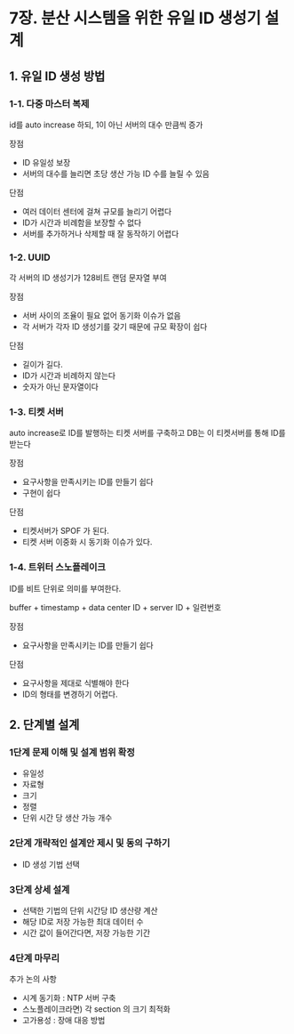 # 7장. 분산 시스템을 위한 유일 ID 생성기 설계

## 1. 유일 ID 생성 방법

### 1-1. 다중 마스터 복제

id를 auto increase 하되, 1이 아닌 서버의 대수 만큼씩 증가

장점

- ID 유일성 보장
- 서버의 대수를 늘리면 초당 생산 가능 ID 수를 늘릴 수 있음

단점

- 여러 데이터 센터에 걸쳐 규모를 늘리기 어렵다
- ID가 시간과 비례함을 보장할 수 없다
- 서버를 추가하거나 삭제할 때 잘 동작하기 어렵다

### 1-2. UUID

각 서버의 ID 생성기가 128비트 랜덤 문자열 부여

장점

- 서버 사이의 조율이 필요 없어 동기화 이슈가 없음
- 각 서버가 각자 ID 생성기를 갖기 때문에 규모 확장이 쉽다

단점

- 길이가 길다.
- ID가 시간과 비례하지 않는다
- 숫자가 아닌 문자열이다

### 1-3. 티켓 서버

auto increase로 ID를 발행하는 티켓 서버를 구축하고 DB는 이 티켓서버를 통해 ID를 받는다

장점

- 요구사항을 만족시키는 ID를 만들기 쉽다
- 구현이 쉽다

단점

- 티켓서버가 SPOF 가 된다.
- 티켓 서버 이중화 시 동기화 이슈가 있다.

### 1-4. 트위터 스노플레이크

ID를 비트 단위로 의미를 부여한다.

buffer + timestamp + data center ID + server ID + 일련번호

장점

- 요구사항을 만족시키는 ID를 만들기 쉽다

단점

- 요구사항을 제대로 식별해야 한다
- ID의 형태를 변경하기 어렵다.

## 2. 단계별 설계

### 1단계 문제 이해 및 설계 범위 확정

- 유일성
- 자료형
- 크기
- 정렬
- 단위 시간 당 생산 가능 개수

### 2단계 개략적인 설계안 제시 및 동의 구하기

- ID 생성 기법 선택

### 3단계 상세 설계

- 선택한 기법의 단위 시간당 ID 생산량 계산
- 해당 ID로 저장 가능한 최대 데이터 수
- 시간 값이 들어간다면, 저장 가능한 기간

### 4단계 마무리

추가 논의 사항

- 시계 동기화 : NTP 서버 구축
- 스노플레이크라면) 각 section 의 크기 최적화
- 고가용성 : 장애 대응 방법
